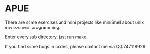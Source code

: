 APUE
====

There are some exercises  and mini projects like miniShell about unix environment programming.

Enter every sub directory, just run make.

If you find some bugs in codes, please contact me via QQ:747118929
